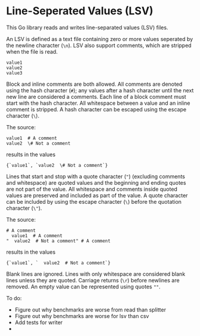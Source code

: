 # Line-Seperated Values (LSV)
This Go library reads and writes line-separated values (LSV) files.

An LSV is defined as a text file containing zero or more values seperated by the
newline character (`\n`). LSV also support comments, which are stripped when the
file is read.

```text
value1
value2
value3
```

Block and inline comments are both allowed. All comments are denoted using the
hash character (`#`); any values after a hash character until the next new line
are considered a comments. Each line of a block comment must start with the hash
character. All whitespace between a value and an inline comment is stripped. A
hash character can be escaped using the escape character (`\`).

The source:

```text
value1  # A comment
value2  \# Not a comment
```

results in the values

```text
{`value1`, `value2  \# Not a comment`}
```

Lines that start and stop with a quote character (`"`) (excluding comments and
whitespace) are quoted values and the beginning and ending quotes are not part
of the value. All whitespace and comments inside quoted values are preserved and
included as part of the value. A quote character can be included by using the
escape character (`\`) before the quotation character (`\"`).

The source:

```text
# A comment
  value1  # A comment
"  value2  # Not a comment" # A comment
```

results in the values

```text
{`value1`, `  value2  # Not a comment`}
```

Blank lines are ignored. Lines with only whitespace are considered blank lines
unless they are quoted. Carriage returns (`\r`) before newlines are removed. An
empty value can be represented using quotes `""`.


To do:
 * Figure out why benchmarks are worse from read than splitter
 * Figure out why benchmarks are worse for lsv than csv
 * Add tests for writer
 * 